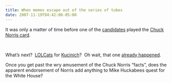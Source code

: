 ```yaml
---
title: When memes escape out of the series of tubes
date: 2007-11-19T04:42:00-05:00
---
```

It was only a matter of time before one of the [candidates](http://www.mikehuckabee.com/) played the [Chuck Norris card](http://en.wikipedia.org/wiki/Chuck_Norris_Facts).

 </p> 

What&#8217;s next?  [LOLCats](http://lolcat.com/) for [Kucinich](http://www.dennis4president.com/home/)?  Oh wait, that one [already happened](http://www.lolpresidents.com/president.pl?id=47).

Once you get past the wry amusement of the Chuck Norris &#8220;facts&#8221;, does the apparent endorsement of Norris add anything to Mike Huckabees quest for the White House? 
